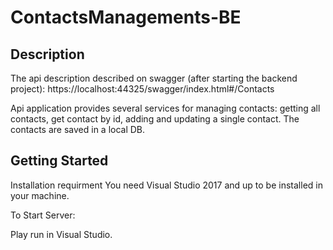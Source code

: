 # ContactsManagements-BE

## Description
The api description described on swagger (after starting the backend project): https://localhost:44325/swagger/index.html#/Contacts

Api application provides several services for managing contacts: getting all contacts, get contact by id, adding and updating a single contact. The contacts are saved in a local DB.

## Getting Started
Installation requirment
You need Visual Studio 2017 and up to be installed in your machine.

To Start Server:

Play run in Visual Studio.
